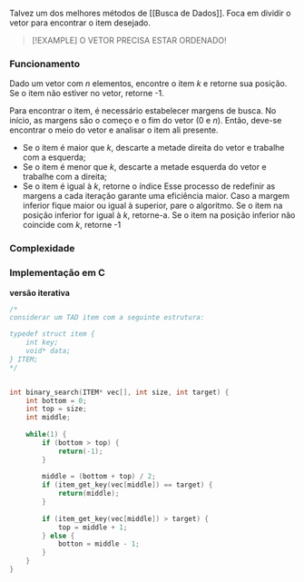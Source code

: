 Talvez um dos melhores métodos de [[Busca de Dados]].
Foca em dividir o vetor para encontrar o item desejado.

>[!EXAMPLE] O VETOR PRECISA ESTAR ORDENADO!

### Funcionamento
Dado um vetor com $n$ elementos, encontre o item $k$ e retorne sua posição.
Se o item não estiver no vetor, retorne -1.

Para encontrar o item, é necessário estabelecer margens de busca. No início, as margens são o começo e o fim do vetor (0 e $n$).
Então, deve-se encontrar o meio do vetor e analisar o item ali presente.
- Se o item é maior que $k$, descarte a metade direita do vetor e trabalhe com a esquerda;
- Se o item é menor que $k$, descarte a metade esquerda do vetor e trabalhe com a direita;
- Se o item é igual à $k$, retorne o índice
Esse processo de redefinir as margens a cada iteração garante uma eficiência maior.
Caso a margem inferior fique maior ou igual à superior, pare o algoritmo.
Se o item na posição inferior for igual à $k$, retorne-a.
Se o item na posição inferior não coincide com $k$, retorne -1

### Complexidade

### Implementação em C 

**versão iterativa**
```c
/*
considerar um TAD item com a seguinte estrutura:

typedef struct item {
	int key;
	void* data;
} ITEM;
*/


int binary_search(ITEM* vec[], int size, int target) {
	int bottom = 0;
	int top = size;
	int middle;
	
	while(1) {
		if (bottom > top) {
			return(-1);
		}
		
		middle = (bottom + top) / 2;
		if (item_get_key(vec[middle]) == target) {
			return(middle);
		}
		
		if (item_get_key(vec[middle]) > target) {
			top = middle + 1;
		} else {
			botton = middle - 1;
		}
	}
}
```
